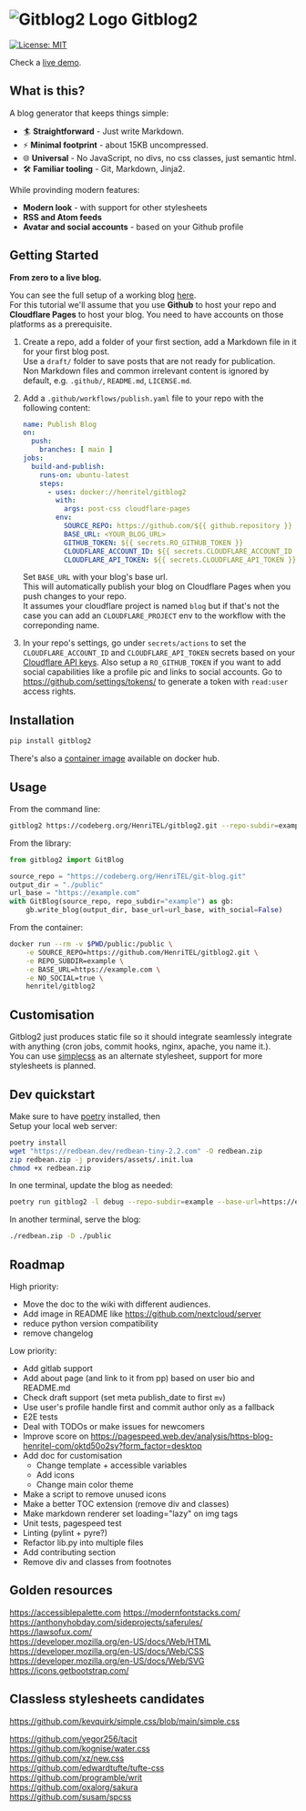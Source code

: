 # ![Gitblog2 Logo](https://blog.henritel.com/media/favicon.svg "title") Gitblog2

[![License: MIT](https://img.shields.io/badge/License-MIT-blue.svg)](https://opensource.org/licenses/MIT)  

Check a [live demo](https://blog.henritel.com).  

## What is this?

A blog generator that keeps things simple:  

* 🏄 **Straightforward** - Just write Markdown.
* ⚡ **Minimal footprint** - about 15KB uncompressed.
* 🌐 **Universal** - No JavaScript, no divs, no css classes, just semantic html.  
* 🛠 **Familiar tooling** - Git, Markdown, Jinja2.

While provinding modern features:

* **Modern look** - with support for other stylesheets
* **RSS and Atom feeds**
* **Avatar and social accounts** - based on your Github profile

## Getting Started

**From zero to a live blog.**

You can see the full setup of a working blog [here](https://github.com/HenriTEL/blog).  
For this tutorial we'll assume that you use **Github** to host your repo and **Cloudflare Pages** to host your blog. You need to have accounts on those platforms as a prerequisite.  

1. Create a repo, add a folder of your first section, add a Markdown file in it for your first blog post.  
Use a `draft/` folder to save posts that are not ready for publication.  
Non Markdown files and common irrelevant content is ignored by default, e.g. `.github/`, `README.md`, `LICENSE.md`.

2. Add a `.github/workflows/publish.yaml` file to your repo with the following content:

    ```yaml
    name: Publish Blog
    on:
      push:
        branches: [ main ]
    jobs:
      build-and-publish:
        runs-on: ubuntu-latest
        steps:
          - uses: docker://henritel/gitblog2
            with:
              args: post-css cloudflare-pages
            env:
              SOURCE_REPO: https://github.com/${{ github.repository }}
              BASE_URL: <YOUR_BLOG_URL>
              GITHUB_TOKEN: ${{ secrets.RO_GITHUB_TOKEN }}
              CLOUDFLARE_ACCOUNT_ID: ${{ secrets.CLOUDFLARE_ACCOUNT_ID }}
              CLOUDFLARE_API_TOKEN: ${{ secrets.CLOUDFLARE_API_TOKEN }}
    ```

    Set `BASE_URL` with your blog's base url.  
    This will automatically publish your blog on Cloudflare Pages when you push changes to your repo.  
    It assumes your cloudflare project is named `blog` but if that's not the case you can add an `CLOUDFLARE_PROJECT` env to the workflow with the correponding name.
3. In your repo's settings, go under `secrets/actions` to set the `CLOUDFLARE_ACCOUNT_ID` and `CLOUDFLARE_API_TOKEN` secrets based on your [Cloudflare API keys](https://developers.cloudflare.com/fundamentals/api/get-started/keys/#view-your-api-key). Also setup a `RO_GITHUB_TOKEN` if you want to add social capabilities like a profile pic and links to social accounts. Go to <https://github.com/settings/tokens/> to generate a token with `read:user` access rights.

## Installation

```bash
pip install gitblog2
```

There's also a [container image](https://hub.docker.com/repository/docker/henritel/gitblog2) available on docker hub.

## Usage

From the command line:

```bash
gitblog2 https://codeberg.org/HenriTEL/gitblog2.git --repo-subdir=example --url-base=https://example.com --no-social
```

From the library:

```python
from gitblog2 import GitBlog

source_repo = "https://codeberg.org/HenriTEL/git-blog.git"
output_dir = "./public"
url_base = "https://example.com"
with GitBlog(source_repo, repo_subdir="example") as gb:
    gb.write_blog(output_dir, base_url=url_base, with_social=False)
```

From the container:

```bash
docker run --rm -v $PWD/public:/public \
    -e SOURCE_REPO=https://github.com/HenriTEL/gitblog2.git \
    -e REPO_SUBDIR=example \
    -e BASE_URL=https://example.com \
    -e NO_SOCIAL=true \
    henritel/gitblog2
```

## Customisation

Gitblog2 just produces static file so it should integrate seamlessly integrate with anything (cron jobs, commit hooks, nginx, apache, you name it.).  
You can use [simplecss](https://simplecss.org/demo) as an alternate stylesheet, support for more stylesheets is planned.

## Dev quickstart

Make sure to have [poetry](https://python-poetry.org/) installed, then  
Setup your local web server:

```bash
poetry install
wget "https://redbean.dev/redbean-tiny-2.2.com" -O redbean.zip
zip redbean.zip -j providers/assets/.init.lua
chmod +x redbean.zip
```

In one terminal, update the blog as needed:

```bash
poetry run gitblog2 -l debug --repo-subdir=example --base-url=https://example.com --no-social
```

In another terminal, serve the blog:

```bash
./redbean.zip -D ./public
```

## Roadmap

High priority:

* Move the doc to the wiki with different audiences.
* Add image in README like <https://github.com/nextcloud/server>
* reduce python version compatibility
* remove changelog

Low priority:

* Add gitlab support
* Add about page (and link to it from pp) based on user bio and README.md
* Check draft support (set meta publish_date to first `mv`)
* Use user's profile handle first and commit author only as a fallback
* E2E tests
* Deal with TODOs or make issues for newcomers
* Improve score on <https://pagespeed.web.dev/analysis/https-blog-henritel-com/oktd50o2sy?form_factor=desktop>
* Add doc for customisation
  * Change template + accessible variables
  * Add icons
  * Change main color theme
* Make a script to remove unused icons
* Make a better TOC extension (remove div and classes)
* Make markdown renderer set loading="lazy" on img tags
* Unit tests, pagespeed test
* Linting (pylint + pyre?)
* Refactor lib.py into multiple files
* Add contributing section
* Remove div and classes from footnotes

## Golden resources

<https://accessiblepalette.com>
<https://modernfontstacks.com/>  
<https://anthonyhobday.com/sideprojects/saferules/>  
<https://lawsofux.com/>  
<https://developer.mozilla.org/en-US/docs/Web/HTML>  
<https://developer.mozilla.org/en-US/docs/Web/CSS>  
<https://developer.mozilla.org/en-US/docs/Web/SVG>  
<https://icons.getbootstrap.com/>  

## Classless stylesheets candidates

<https://github.com/kevquirk/simple.css/blob/main/simple.css>  

<https://github.com/yegor256/tacit>  
<https://github.com/kognise/water.css>  
<https://github.com/xz/new.css>  
<https://github.com/edwardtufte/tufte-css>  
<https://github.com/programble/writ>  
<https://github.com/oxalorg/sakura>  
<https://github.com/susam/spcss>  
